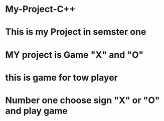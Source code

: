 # My-Project-C++
# This is my Project in semster one 
# MY project is Game "X" and "O"
# this is  game for tow player 
# Number one choose sign "X" or "O" and play game

